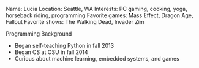 Name: Lucia
Location: Seattle, WA
Interests: PC gaming, cooking, yoga, horseback riding, programming
Favorite games: Mass Effect, Dragon Age, Fallout
Favorite shows: The Walking Dead, Invader Zim

Programming Background
- Began self-teaching Python in fall 2013
- Began CS at OSU in fall 2014
- Curious about machine learning, embedded systems, and games